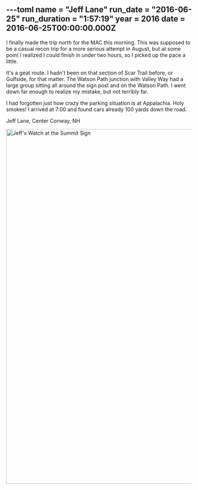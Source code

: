 ---toml
name = "Jeff Lane"
run_date = "2016-06-25"
run_duration = "1:57:19"
year = 2016
date = 2016-06-25T00:00:00.000Z
---

<p>I finally made the trip north for the MAC this morning. This was supposed to be a casual recon trip for a more serious attempt in August, but at some point I realized I could finish in under two hours, so I picked up the pace a little.</p>
<p>It's a geat route. I hadn't been on that section of Scar Trail before, or Gulfside, for that matter. The Watson Path junction with Valley Way had a large group sitting all around the sign post and on the Watson Path. I went down far enough to realize my mistake, but not terribly far.</p>
<p>I had forgotten just how crazy the parking situation is at Appalachia. Holy smokes! I arrived at 7:00 and found cars already 100 yards down the road.</p>
<p>Jeff Lane, Center Conway, NH</p>
<img src="/images/uploads/lane.jpg" alt="Jeff's Watch at the Summit Sign" width="1280" height="960" class="img-fluid">


